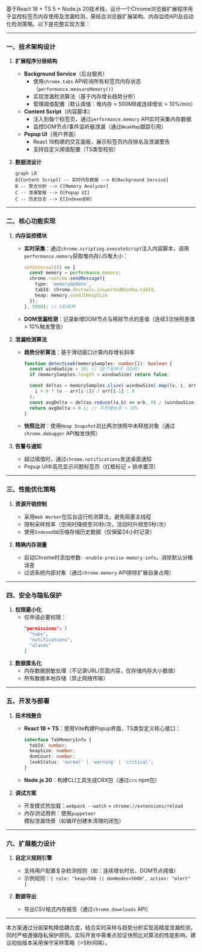 基于React 18 + TS 5 + Node.js 20技术栈，设计一个Chrome浏览器扩展程序用于监控标签页内存使用及泄漏检测，需结合浏览器扩展架构、内存监控API及自动化检测策略。以下是完整实现方案：

---

### **一、技术架构设计**
1. **扩展程序分层结构**
   - **Background Service**（后台服务）
     - 使用`chrome.tabs` API轮询所有标签页内存状态（`performance.measureMemory()`）
     - 实现泄漏检测算法（基于内存增长趋势分析）
     - 管理阈值配置（默认阈值：堆内存 > 500MB或连续增长 > 10%/min）
   - **Content Script**（内容脚本）
     - 注入到每个标签页，通过`performance.memory` API实时采集内存数据
     - 监控DOM节点/事件监听器泄漏（通过`WeakMap`跟踪引用）
   - **Popup UI**（用户界面）
     - React 18构建的交互面板，展示标签页内存排名及泄漏警告
     - 支持自定义阈值配置（TS类型校验）

2. **数据流设计**
   ```mermaid
   graph LR
   A[Content Script] -- 实时内存数据 --> B[Background Service]
   B -- 聚合分析 --> C[Memory Analyzer]
   C -- 泄漏警报 --> D[Popup UI]
   C -- 历史日志 --> E[IndexedDB]
   ```

---

### **二、核心功能实现**
1. **内存监控模块**
   - **实时采集**：通过`chrome.scripting.executeScript`注入内容脚本，调用`performance.memory`获取堆内存/JS堆大小：
     ```typescript
     setInterval(() => {
       const memory = performance.memory;
       chrome.runtime.sendMessage({
         type: 'memoryUpdate',
         tabId: chrome.devtools.inspectedWindow.tabId,
         heap: memory.usedJSHeapSize
       });
     }, 5000); // 5秒采样
     ```
   - **DOM泄漏检测**：记录新增DOM节点与移除节点的差值（连续3次快照差值 > 10%触发警告）

2. **泄漏检测算法**
   - **趋势分析算法**：基于滑动窗口计算内存增长斜率
     ```typescript
     function detectLeak(memorySamples: number[]): boolean {
       const windowSize = 10; // 10个采样点（50秒）
       if (memorySamples.length < windowSize) return false;

       const deltas = memorySamples.slice(-windowSize).map((v, i, arr) =>
         i > 0 ? (v - arr[i-1]) / arr[i-1] : 0
       );
       const avgDelta = deltas.reduce((a,b) => a+b, 0) / (windowSize-1);
       return avgDelta > 0.1; // 平均增长率 > 10%
     }
     ```
   - **快照比对**：使用`Heap Snapshot`对比两次快照中未释放对象（通过`chrome.debugger` API触发快照）

3. **告警与通知**
   - 超过阈值时，通过`chrome.notifications`发送桌面通知
   - Popup UI中高亮显示问题标签页（红框标记 + 排序置顶）

---

### **三、性能优化策略**
1. **资源开销控制**
   - 采用`Web Worker`在后台运行检测算法，避免阻塞主线程
   - 限制采样频率（空闲时降频至30秒/次，活动时升频至5秒/次）
   - 使用`IndexedDB`压缩存储历史数据（仅保留24小时记录）

2. **精确内存测量**
   - 启动Chrome时添加参数`--enable-precise-memory-info`，消除默认分桶误差
   - 过滤系统内部对象（通过`chrome.memory` API排除扩展自身占用）

---

### **四、安全与隐私保护**
1. **权限最小化**
   - 仅申请必要权限：
     ```json
     "permissions": [
       "tabs",
       "notifications",
       "alarms"
     ]
     ```
2. **数据匿名化**
   - 内存数据脱敏处理（不记录URL/页面内容，仅存储内存大小数值）
   - 所有数据本地存储（禁止网络传输）

---

### **五、开发与部署**
1. **技术栈整合**
   - **React 18 + TS**：使用Vite构建Popup界面，TS类型定义核心接口：
     ```typescript
     interface TabMemoryInfo {
       tabId: number;
       heapSize: number;
       domCount: number;
       leakStatus: 'normal' | 'warning' | 'critical';
     }
     ```
   - **Node.js 20**：构建CLI工具生成CRX包（通过`crx` npm包）

2. **调试方案**
   - 开发模式热加载：`webpack --watch` + `chrome://extensions/reload`
   - 内存测试用例：使用`puppeteer`模拟泄漏场景（如循环创建未清理的闭包）

---

### **六、扩展能力设计**
1. **自定义规则引擎**
   - 支持用户配置复杂检测规则（如：连续增长时长、DOM节点阈值）
   - 示例规则：`{ rule: "heap>500 || domNodes>5000", action: "alert" }`

2. **数据导出**
   - 导出CSV格式内存报告（通过`chrome.downloads` API）

---

本方案通过分层架构降低耦合度，结合实时采样与趋势分析实现高精度泄漏检测，同时严格遵循隐私保护原则。实际开发中需重点验证快照比对算法的性能影响，建议初始版本采用保守采样策略（>5秒间隔）。